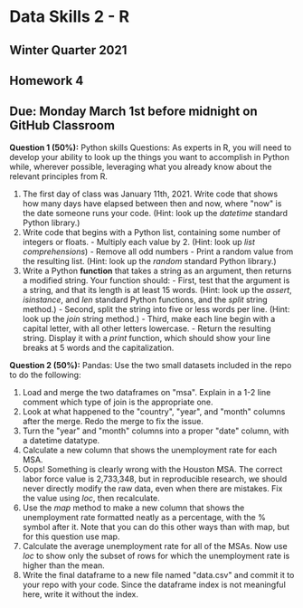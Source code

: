 # Data Skills 2 - R
## Winter Quarter 2021

## Homework 4
## Due: Monday March 1st before midnight on GitHub Classroom


__Question 1 (50%):__ Python skills Questions: As experts in R, you will need to develop your ability to look up the things you want to accomplish in Python while, wherever possible, leveraging what you already know about the relevant principles from R.

  1. The first day of class was January 11th, 2021.  Write code that shows how many days have elapsed between then and now, where "now" is the date someone runs your code. (Hint: look up the _datetime_ standard Python library.)
  2. Write code that begins with a Python list, containing some number of integers or floats. 
    - Multiply each value by 2. (Hint: look up *list comprehensions*)
    - Remove all odd numbers
    - Print a random value from the resulting list. (Hint: look up the _random_ standard Python library.)
  3. Write a Python **function** that takes a string as an argument, then returns a modified string.  Your function should:
    - First, test that the argument is a string, and that its length is at least 15 words. (Hint: look up the _assert_, _isinstance_, and _len_ standard Python functions, and the _split_ string method.)
    - Second, split the string into five or less words per line. (Hint: look up the _join_ string method.)
    - Third, make each line begin with a capital letter, with all other letters lowercase.
    - Return the resulting string.  Display it with a _print_ function, which should show your line breaks at 5 words and the capitalization.
    
__Question 2 (50%):__ Pandas: Use the two small datasets included in the repo to do the following:

  1. Load and merge the two dataframes on "msa".  Explain in a 1-2 line comment which type of join is the appropriate one.
  2. Look at what happened to the "country", "year", and "month" columns after the merge.  Redo the merge to fix the issue.
  3. Turn the "year" and "month" columns into a proper "date" column, with a datetime datatype.
  4. Calculate a new column that shows the unemployment rate for each MSA.
  5. Oops!  Something is clearly wrong with the Houston MSA.  The correct labor force value is 2,733,348, but in reproducible research, we should never directly modify the raw data, even when there are mistakes.  Fix the value using _loc_, then recalculate.
  6. Use the _map_ method to make a new column that shows the unemployment rate formatted neatly as a percentage, with the % symbol after it.  Note that you can do this other ways than with map, but for this question use map.
  7. Calculate the average unemployment rate for all of the MSAs.  Now use _loc_ to show only the subset of rows for which the unemployment rate is higher than the mean.
  8. Write the final dataframe to a new file named "data.csv" and commit it to your repo with your code.  Since the dataframe index is not meaningful here, write it without the index.

